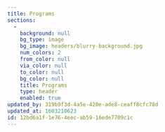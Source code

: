 ```yaml
---
title: Programs
sections:
  -
    background: null
    bg_type: image
    bg_image: headers/blurry-background.jpg
    num_colors: 2
    from_color: null
    via_color: null
    to_color: null
    bg_color: null
    title: Programs
    type: header
    enabled: true
updated_by: 319b9f3d-4a5e-420e-ade8-ceaff8cfc78d
updated_at: 1603210623
id: 12bd6a1f-1e76-4eec-ab59-16ede7709c1c
---
```


